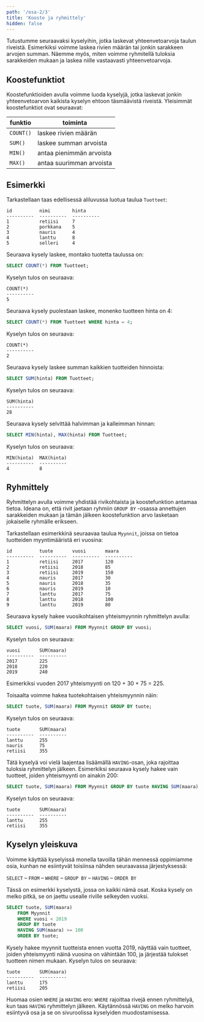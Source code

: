 ```yaml
---
path: '/osa-2/3'
title: 'Kooste ja ryhmittely'
hidden: false
---
```


Tutustumme seuraavaksi kyselyihin,
jotka laskevat yhteenvetoarvoja taulun riveistä.
Esimerkiksi voimme laskea rivien määrän
tai jonkin sarakkeen arvojen summan.
Näemme myös, miten voimme ryhmitellä tuloksia
sarakkeiden mukaan ja laskea niille vastaavasti
yhteenvetoarvoja.

## Koostefunktiot

Koostefunktioiden avulla voimme luoda kyselyjä,
jotka laskevat jonkin yhteenvetoarvon
kaikista kyselyn ehtoon täsmäävistä riveistä.
Yleisimmät koostefunktiot ovat seuraavat:

funktio | toiminta
--- | ---
`COUNT()` | laskee rivien määrän
`SUM()` | laskee summan arvoista
`MIN()` | antaa pienimmän arvoista
`MAX()` | antaa suurimman arvoista

## Esimerkki

Tarkastellaan taas edellisessä aliluvussa luotua taulua `Tuotteet`:

```x
id          nimi        hinta     
----------  ----------  ----------
1           retiisi     7         
2           porkkana    5         
3           nauris      4         
4           lanttu      8         
5           selleri     4         
```

Seuraava kysely laskee, montako tuotetta taulussa on:

```sql
SELECT COUNT(*) FROM Tuotteet;
```

Kyselyn tulos on seuraava:

```x
COUNT(*)
----------
5
```

Seuraava kysely puolestaan laskee, monenko tuotteen hinta on 4:

```sql
SELECT COUNT(*) FROM Tuotteet WHERE hinta = 4;
```

Kyselyn tulos on seuraava:

```x
COUNT(*)
----------
2
```

Seuraava kysely laskee summan kaikkien tuotteiden hinnoista:

```sql
SELECT SUM(hinta) FROM Tuotteet;
```

Kyselyn tulos on seuraava:

```x
SUM(hinta)
----------
28
```

Seuraava kysely selvittää halvimman ja kalleimman hinnan:

```sql
SELECT MIN(hinta), MAX(hinta) FROM Tuotteet;
```

Kyselyn tulos on seuraava:

```x
MIN(hinta)  MAX(hinta)
----------  ----------
4           8
```

## Ryhmittely

Ryhmittelyn avulla voimme yhdistää rivikohtaista ja koostefunktion
antamaa tietoa.
Ideana on, että rivit jaetaan ryhmiin `GROUP BY` -osassa
annettujen sarakkeiden mukaan ja tämän jälkeen
koostefunktion arvo lasketaan jokaiselle ryhmälle erikseen.

Tarkastellaan esimerkkinä seuraavaa taulua `Myynnit`,
joissa on tietoa tuotteiden myyntimääristä eri vuosina:

```x
id          tuote       vuosi       maara
----------  ----------  ----------  ----------
1           retiisi     2017        120
2           retiisi     2018        85
3           retiisi     2019        150
4           nauris      2017        30
5           nauris      2018        35
6           nauris      2019        10
7           lanttu      2017        75
8           lanttu      2018        100
9           lanttu      2019        80
```

Seuraava kysely hakee vuosikohtaisen yhteismyynnin ryhmittelyn avulla:

```sql
SELECT vuosi, SUM(maara) FROM Myynnit GROUP BY vuosi;
```

Kyselyn tulos on seuraava:

```x
vuosi       SUM(maara)
----------  ----------
2017        225       
2018        220       
2019        240       
```

Esimerkiksi vuoden 2017 yhteismyynti on 120 + 30 + 75 = 225.

Toisaalta voimme hakea tuotekohtaisen yhteismyynnin näin:

```sql
SELECT tuote, SUM(maara) FROM Myynnit GROUP BY tuote;
```

Kyselyn tulos on seuraava:

```x
tuote       SUM(maara)
----------  ----------
lanttu      255       
nauris      75        
retiisi     355      
```

Tätä kyselyä voi vielä laajentaa lisäämällä `HAVING`-osan,
joka rajoittaa tuloksia ryhmittelyn jälkeen.
Esimerkiksi seuraava kysely hakee vain tuotteet,
joiden yhteismyynti on ainakin 200:

```sql
SELECT tuote, SUM(maara) FROM Myynnit GROUP BY tuote HAVING SUM(maara) >= 200;
```

Kyselyn tulos on seuraava:

```x
tuote       SUM(maara)
----------  ----------
lanttu      255       
retiisi     355      
```

## Kyselyn yleiskuva

Voimme käyttää kyselyissä monella tavoilla
tähän mennessä oppimiamme osia,
kunhan ne esiintyvät toisiinsa nähden seuraavassa järjestyksessä:

`SELECT` – `FROM` – `WHERE` – `GROUP BY` – `HAVING` – `ORDER BY`

Tässä on esimerkki kyselystä, jossa on kaikki nämä osat.
Koska kysely on melko pitkä, se on jaettu usealle riville selkeyden vuoksi.

```sql
SELECT tuote, SUM(maara)
    FROM Myynnit
    WHERE vuosi < 2019
    GROUP BY tuote
    HAVING SUM(maara) >= 100
    ORDER BY tuote;
```

Kysely hakee myynnit tuotteista ennen vuotta 2019,
näyttää vain tuotteet, joiden yhteismyynti näinä vuosina on vähintään 100,
ja järjestää tulokset tuotteen nimen mukaan.
Kyselyn tulos on seuraava:

```x
tuote       SUM(maara)
----------  ----------
lanttu      175       
retiisi     205      
```

Huomaa osien `WHERE` ja `HAVING` ero:
`WHERE` rajoittaa rivejä ennen ryhmittelyä,
kun taas `HAVING` ryhmittelyn jälkeen.
Käytännössä `HAVING` on melko harvoin esiintyvä osa
ja se on sivuroolissa kyselyiden muodostamisessa.
